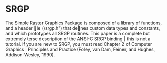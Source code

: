 # SRGP
The Simple Raster Graphics Package is composed of a library of functions, and a header le (\srgp.h") that denes custom data types and constants, and which prototypes all SRGP routines. This paper is a complete but extremely terse description of the ANSI-C SRGP binding | this is not a tutorial. If you are new to SRGP, you must read Chapter 2 of Computer Graphics | Principles and Practice (Foley, van Dam, Feiner, and Hughes, Addison-Wesley, 1990).
